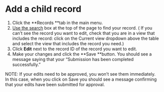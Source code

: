 # Add a child record

1. Click the&nbsp;**Records&nbsp;**tab in the main menu.
2. [Use the search](100-quick-search.md)&nbsp;box at the top of the page to find your record. ( If you can’t see the record you want to edit, check that you are in a view that includes the record: click on the Current view dropdown above the table and select the view that includes the record you need.)
3. Click&nbsp;**Edit**&nbsp;next to the record ID of the record you want to edit.
4. Make your changes and click the&nbsp;**Save&nbsp;**button. You should see a message saying that your “Submission has been completed successfully.”

NOTE: If your edits need to be approved, you won’t see them immediately. In this case, when you click on Save you should see a message confirming that your edits have been submitted for approval.